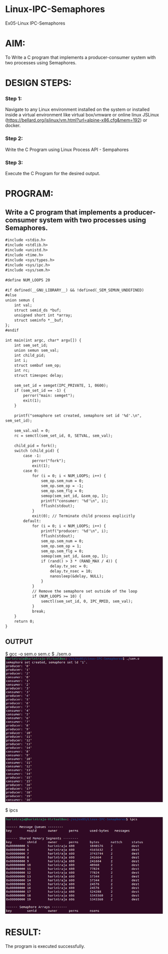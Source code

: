 # Linux-IPC-Semaphores
Ex05-Linux IPC-Semaphores

# AIM:
To Write a C program that implements a producer-consumer system with two processes using Semaphores.

# DESIGN STEPS:

### Step 1:

Navigate to any Linux environment installed on the system or installed inside a virtual environment like virtual box/vmware or online linux JSLinux (https://bellard.org/jslinux/vm.html?url=alpine-x86.cfg&mem=192) or docker.

### Step 2:

Write the C Program using Linux Process API - Sempahores

### Step 3:

Execute the C Program for the desired output. 

# PROGRAM:

## Write a C program that implements a producer-consumer system with two processes using Semaphores.
```
#include <stdio.h>
#include <stdlib.h>
#include <unistd.h>
#include <time.h>
#include <sys/types.h>
#include <sys/ipc.h>
#include <sys/sem.h>

#define NUM_LOOPS 20

#if defined(__GNU_LIBRARY__) && !defined(_SEM_SEMUN_UNDEFINED)
#else
union semun {
    int val;
    struct semid_ds *buf;
    unsigned short int *array;
    struct seminfo *__buf;
};
#endif

int main(int argc, char* argv[]) {
    int sem_set_id;
    union semun sem_val;
    int child_pid;
    int i;
    struct sembuf sem_op;
    int rc;
    struct timespec delay;

    sem_set_id = semget(IPC_PRIVATE, 1, 0600);
    if (sem_set_id == -1) {
        perror("main: semget");
        exit(1);
    }

    printf("semaphore set created, semaphore set id '%d'.\n", sem_set_id);

    sem_val.val = 0;
    rc = semctl(sem_set_id, 0, SETVAL, sem_val);

    child_pid = fork();
    switch (child_pid) {
        case -1:
            perror("fork");
            exit(1);
        case 0:
            for (i = 0; i < NUM_LOOPS; i++) {
                sem_op.sem_num = 0;
                sem_op.sem_op = -1;
                sem_op.sem_flg = 0;
                semop(sem_set_id, &sem_op, 1);
                printf("consumer: '%d'\n", i);
                fflush(stdout);
            }
            exit(0); // Terminate child process explicitly
        default:
            for (i = 0; i < NUM_LOOPS; i++) {
                printf("producer: '%d'\n", i);
                fflush(stdout);
                sem_op.sem_num = 0;
                sem_op.sem_op = 1;
                sem_op.sem_flg = 0;
                semop(sem_set_id, &sem_op, 1);
                if (rand() > 3 * (RAND_MAX / 4)) {
                    delay.tv_sec = 0;
                    delay.tv_nsec = 10;
                    nanosleep(&delay, NULL);
                }
            }
            // Remove the semaphore set outside of the loop
            if (NUM_LOOPS >= 10) {
                semctl(sem_set_id, 0, IPC_RMID, sem_val);
            }
            break;
    }
    return 0;
}
```
## OUTPUT
$ gcc -o sem.o sem.c
$ ./sem.o 
![alt text](sem.c.png)

$ ipcs

![alt text](<sem.c ipcs.png>)



# RESULT:
The program is executed successfully.

